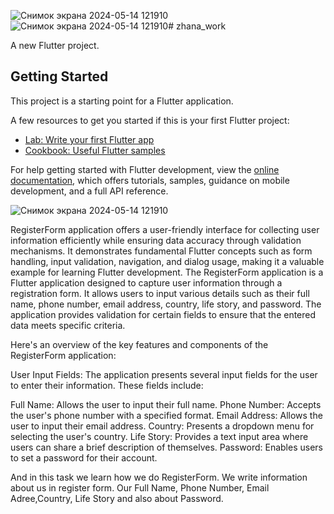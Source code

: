 ![Снимок экрана 2024-05-14 121910](https://github.com/MadinaEleubaeva/flutter_topic6/assets/144671319/1f2017a4-30e9-4a94-a8e7-29666eebb4cd)![Снимок экрана 2024-05-14 121910](https://github.com/MadinaEleubaeva/flutter_topic6/assets/144671319/b8d760c8-99de-4b61-a485-4fef04e7e77d)# zhana_work

A new Flutter project.

## Getting Started

This project is a starting point for a Flutter application.

A few resources to get you started if this is your first Flutter project:

- [Lab: Write your first Flutter app](https://docs.flutter.dev/get-started/codelab)
- [Cookbook: Useful Flutter samples](https://docs.flutter.dev/cookbook)

For help getting started with Flutter development, view the
[online documentation](https://docs.flutter.dev/), which offers tutorials,
samples, guidance on mobile development, and a full API reference.

![Снимок экрана 2024-05-14 121910](https://github.com/MadinaEleubaeva/flutter_topic6/assets/144671319/478dc9f6-dd93-43e6-986b-6cb002fcc643)



RegisterForm application offers a user-friendly interface for collecting user information efficiently while ensuring data accuracy through validation mechanisms. It demonstrates fundamental Flutter concepts such as form handling, input validation, navigation, and dialog usage, making it a valuable example for learning Flutter development.
The RegisterForm application is a Flutter application designed to capture user information through a registration form. It allows users to input various details such as their full name, phone number, email address, country, life story, and password. The application provides validation for certain fields to ensure that the entered data meets specific criteria.

Here's an overview of the key features and components of the RegisterForm application:

User Input Fields: The application presents several input fields for the user to enter their information. These fields include:

Full Name: Allows the user to input their full name.
Phone Number: Accepts the user's phone number with a specified format.
Email Address: Allows the user to input their email address.
Country: Presents a dropdown menu for selecting the user's country.
Life Story: Provides a text input area where users can share a brief description of themselves.
Password: Enables users to set a password for their account.

And in this task we learn how we do RegisterForm. We write information about us in register form. Our Full Name,
Phone Number, Email Adree,Country, Life Story and also about Password.
